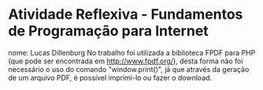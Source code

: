 # Atividade Reflexiva - Fundamentos de Programação para Internet
nome: Lucas Dillenburg
No trabalho foi utilizada a biblioteca FPDF para PHP (que pode ser encontrada em http://www.fpdf.org/), desta forma não foi necessário o uso do comando "window.print()", já que através da geração de um arquivo PDF, é possível imprimi-lo ou fazer o download.
